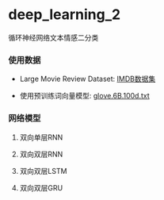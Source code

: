 # deep_learning_2

循环神经网络文本情感二分类

### 使用数据

- Large Movie Review Dataset: [IMDB数据集](http://ai.stanford.edu/~amaas/data/sentiment/)

- 使用预训练词向量模型: [glove.6B.100d.txt](https://www.kaggle.com/datasets/danielwillgeorge/glove6b100dtxt)

### 网络模型

1. 双向单层RNN
  
2. 双向双层RNN

3. 双向双层LSTM

4. 双向双层GRU
